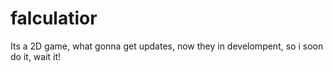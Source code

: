 # falculatior
Its a 2D game, what gonna get updates, now they in develompent, so i soon do it, wait it!
